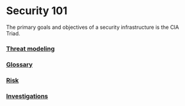 
# Security 101
The primary goals and objectives of a security infrastructure is the CIA Triad.
### [Threat modeling](./threat.html)
### [Glossary](./glossary.html)
### [Risk](./risk.html)
### [Investigations](./investigations.html)